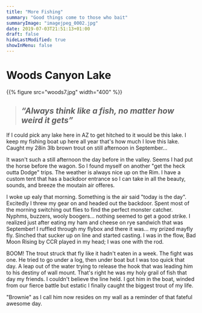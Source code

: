 ```yaml
---
title: "More Fishing"
summary: "Good things come to those who bait"
summaryImage: "imagejpeg_0002.jpg"
date: 2019-07-03T21:51:13+01:00
draft: false
hideLastModified: true
showInMenu: false
---
```


# Woods Canyon Lake

 {{% figure src="woods7.jpg" width="400" %}}

> ##  *“Always think like a fish, no matter how weird it gets”*


If I could pick any lake here in AZ to get hitched to it would be this lake.  I keep my fishing boat up here all year that's how much I love this lake. Caught my 28in 3lb brown trout on still afternoon in September...

 It wasn't such a still afternoon the day before in the valley.  Seems I had put the horse before the wagon.  So I found myself on another "get the heck outta Dodge" trips.  The weather is always nice up on the Rim.  I have a custom tent that has a backdoor entrance so I can take in all the beauty, sounds, and breeze the moutain air offeres.

 I woke up ealy that morning.  Something is the air said "today is the day".  Excitedly I threw my gear on and headed out the backdoor.  Spent most of the morning switching out flies to find the perfect monster catcher.  Nyphms, buzzers, wooly boogers... nothing seemed to get a good strike.  I realized just after eating my ham and cheese on rye sandwich that was September!  I ruffled through my flybox and there it was... my prized mayfly fly.  Sinched that sucker up on line and started casting.  I was in the flow, Bad Moon Rising by CCR played in my head; I was one with the rod.

 BOOM! The trout struck that fly like it hadn't eaten in a week.  The fight was one.  He tried to go under a log, then under boat but I was too quick that day.  A leap out of the water trying to release the hook that was leading him to his destiny of wall mount.  That's right he was my holy grail of fish that day my friends.  I couldn't believe the line held.  I got him in the boat, winded from our fierce battle but estatic I finally caught the biggest trout of my life.

 "Brownie" as I call him now resides on my wall as a reminder of that fateful awesome day.
